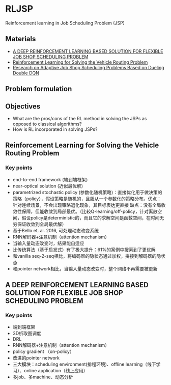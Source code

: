 # RLJSP
Reinforcement learning in Job Scheduling Problem (JSP)


## Materials
- [A DEEP REINFORCEMENT LEARNING BASED SOLUTION FOR FLEXIBLE JOB SHOP SCHEDULING PROBLEM](http://www.ijsimm.com/Full_Papers/Fulltext2021/text20-2_CO7.pdf)
- [Reinforcement Learning for Solving the Vehicle Routing Problem](https://arxiv.org/pdf/1802.04240.pdf)
- [Research on Adaptive Job Shop Scheduling Problems Based on Dueling Double DQN](https://ieeexplore.ieee.org/stamp/stamp.jsp?tp=&arnumber=9218934)


## Problem formulation



## Objectives

- What are the pros/cons of the RL method in solving the JSPs as opposed to classical algorithms?
- How is RL incorporated in solving JSPs?

## Reinforcement Learning for Solving the Vehicle Routing Problem
### Key points
- end-to-end framework (端到端框架)
- near-optical solution (近似最优解)
- parametrized stochastic policy (参数化随机策略)：直接优化用于做决策的策略（policy），假设策略是随机的，且服从一个参数化的策略分布。优点：针对连续场景，不会出现策略退化现象，其目标表达更直接 缺点：没有全局收敛性保障，但能收敛到局部最优。（比较Q-learning/off-policy，针对离散空间，假设policy是deterministic的，而且它的求解空间是函数空间，在时间无穷保证收敛到全局最优解）
- 基于Bello et. al. 2016, 可处理动态改变系统
- RNN解码器+注意机制（attention mechanism）
- 当输入量动态改变时，结果能自适应
- 比传统算法（基于启发式）有了极大提升：61%的案例中搜索到了更优解
- 和vanilla seq-2-seq相比，将编码器的隐状态通过加权，拼接到解码器的隐状态
- 和pointer network相比，当输入量动态改变时，整个网络不再需要被更新


## A DEEP REINFORCEMENT LEARNING BASED SOLUTION FOR FLEXIBLE JOB SHOP SCHEDULING PROBLEM

### Key points
- 端到端框架
- 3D析取图调度
- DRL
- RNN解码器+注意机制（attention mechanism）
- policy gradient （on-policy）
- 改进的pointer network
- 三大模块：scheduling environment(排程环境)、offline learning（线下学习）、online application（线上应用）
- 多job、多machine、动态分析
